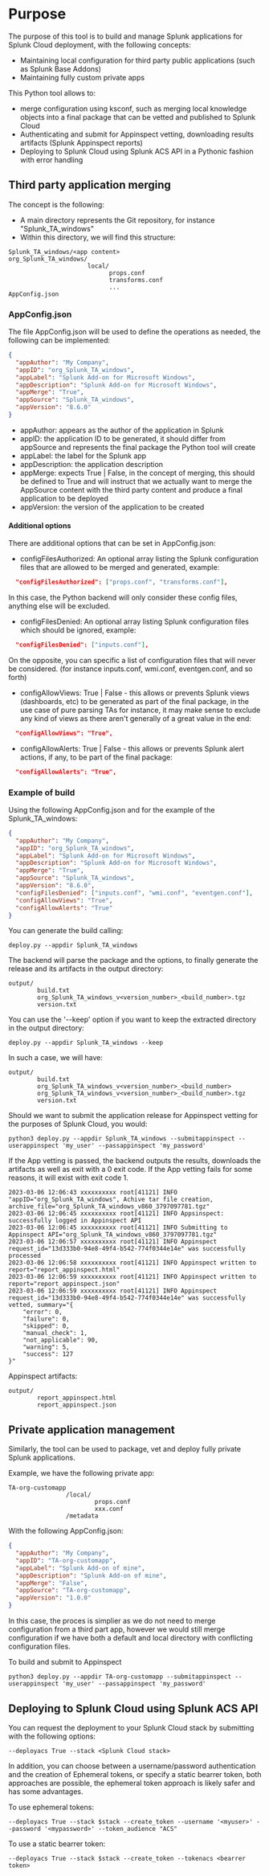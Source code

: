 # Purpose

The purpose of this tool is to build and manage Splunk applications for Splunk Cloud deployment, with the following concepts:

- Maintaining local configuration for third party public applications (such as Splunk Base Addons)
- Maintaining fully custom private apps

This Python tool allows to:

- merge configuration using ksconf, such as merging local knowledge objects into a final package that can be vetted and published to Splunk Cloud
- Authenticating and submit for Appinspect vetting, downloading results artifacts (Splunk Appinspect reports)
- Deploying to Splunk Cloud using Splunk ACS API in a Pythonic fashion with error handling

## Third party application merging

The concept is the following:

- A main directory represents the Git repository, for instance "Splunk_TA_windows"
- Within this directory, we will find this structure:

```shell
Splunk_TA_windows/<app content>
org_Splunk_TA_windows/
                      local/
                            props.conf
                            transforms.conf
                            ...
AppConfig.json
```

### AppConfig.json

The file AppConfig.json will be used to define the operations as needed, the following can be implemented:

```json
{
  "appAuthor": "My Company",
  "appID": "org_Splunk_TA_windows",
  "appLabel": "Splunk Add-on for Microsoft Windows",
  "appDescription": "Splunk Add-on for Microsoft Windows",
  "appMerge": "True",
  "appSource": "Splunk_TA_windows",
  "appVersion": "8.6.0"
}
```

- appAuthor: appears as the author of the application in Splunk
- appID: the application ID to be generated, it should differ from appSource and represents the final package the Python tool will create
- appLabel: the label for the Splunk app
- appDescription: the application description
- appMerge: expects True | False, in the concept of merging, this should be defined to True and will instruct that we actually want to merge the AppSource content with the third party content and produce a final application to be deployed
- appVersion: the version of the application to be created

#### Additional options

There are additional options that can be set in AppConfig.json:

- configFilesAuthorized: An optional array listing the Splunk configuration files that are allowed to be merged and generated, example:

```json
  "configFilesAuthorized": ["props.conf", "transforms.conf"],
```

In this case, the Python backend will only consider these config files, anything else will be excluded.

- configFilesDenied: An optional array listing Splunk configuration files which should be ignored, example:

```json
  "configFilesDenied": ["inputs.conf"],
```

On the opposite, you can specific a list of configuration files that will never be considered. (for instance inputs.conf, wmi.conf, eventgen.conf, and so forth)

- configAllowViews: True | False - this allows or prevents Splunk views (dashboards, etc) to be generated as part of the final package, in the use case of pure parsing TAs for instance, it may make sense to exclude any kind of views as there aren't generally of a great value in the end:

```json
  "configAllowViews": "True",
```

- configAllowAlerts: True | False - this allows or prevents Splunk alert actions, if any, to be part of the final package:

```json
  "configAllowAlerts": "True",
```

### Example of build

Using the following AppConfig.json and for the example of the Splunk_TA_windows:

```json
{
  "appAuthor": "My Company",
  "appID": "org_Splunk_TA_windows",
  "appLabel": "Splunk Add-on for Microsoft Windows",
  "appDescription": "Splunk Add-on for Microsoft Windows",
  "appMerge": "True",
  "appSource": "Splunk_TA_windows",
  "appVersion": "8.6.0",
  "configFilesDenied": ["inputs.conf", "wmi.conf", "eventgen.conf"],
  "configAllowViews": "True",
  "configAllowAlerts": "True"
}
```

You can generate the build calling:

```shell
deploy.py --appdir Splunk_TA_windows
```

The backend will parse the package and the options, to finally generate the release and its artifacts in the output directory:

```shell
output/
        build.txt
        org_Splunk_TA_windows_v<version_number>_<build_number>.tgz
        version.txt
```

You can use the '--keep' option if you want to keep the extracted directory in the output directory:

```shell
deploy.py --appdir Splunk_TA_windows --keep
```

In such a case, we will have:

```shell
output/
        build.txt
        org_Splunk_TA_windows_v<version_number>_<build_number>
        org_Splunk_TA_windows_v<version_number>_<build_number>.tgz
        version.txt
```

Should we want to submit the application release for Appinspect vetting for the purposes of Splunk Cloud, you would:

```shell
python3 deploy.py --appdir Splunk_TA_windows --submitappinspect --userappinspect 'my_user' --passappinspect 'my_password'
```

If the App vetting is passed, the backend outputs the results, downloads the artifacts as well as exit with a 0 exit code.
If the App vetting fails for some reasons, it will exist with exit code 1.

```shell
2023-03-06 12:06:43 xxxxxxxxxx root[41121] INFO "appID="org_Splunk_TA_windows", Achive tar file creation, archive_file="org_Splunk_TA_windows_v860_3797097781.tgz"
2023-03-06 12:06:45 xxxxxxxxxx root[41121] INFO Appsinspect: successfully logged in Appinspect API
2023-03-06 12:06:45 xxxxxxxxxx root[41121] INFO Submitting to Appinspect API="org_Splunk_TA_windows_v860_3797097781.tgz"
2023-03-06 12:06:57 xxxxxxxxxx root[41121] INFO Appinspect request_id="13d333b0-94e8-49f4-b542-774f0344e14e" was successfully processed
2023-03-06 12:06:58 xxxxxxxxxx root[41121] INFO Appinspect written to report="report_appinspect.html"
2023-03-06 12:06:59 xxxxxxxxxx root[41121] INFO Appinspect written to report="report_appinspect.json"
2023-03-06 12:06:59 xxxxxxxxxx root[41121] INFO Appinspect request_id="13d333b0-94e8-49f4-b542-774f0344e14e" was successfully vetted, summary="{
    "error": 0,
    "failure": 0,
    "skipped": 0,
    "manual_check": 1,
    "not_applicable": 90,
    "warning": 5,
    "success": 127
}"
```

Appinspect artifacts:

```shell
output/
        report_appinspect.html
        report_appinspect.json
```

## Private application management

Similarly, the tool can be used to package, vet and deploy fully private Splunk applications.

Example, we have the following private app:

```shell
TA-org-customapp
                /local/
                        props.conf
                        xxx.conf
                /metadata
```

With the following AppConfig.json:

```json
{
  "appAuthor": "My Company",
  "appID": "TA-org-customapp",
  "appLabel": "Splunk Add-on of mine",
  "appDescription": "Splunk Add-on of mine",
  "appMerge": "False",
  "appSource": "TA-org-customapp",
  "appVersion": "1.0.0"
}
```

In this case, the proces is simplier as we do not need to merge configuration from a third part app, however we would still merge configuration if we have both a default and local directory with conflicting configuration files.

To build and submit to Appinspect

```shell
python3 deploy.py --appdir TA-org-customapp --submitappinspect --userappinspect 'my_user' --passappinspect 'my_password'
```

## Deploying to Splunk Cloud using Splunk ACS API

You can request the deployment to your Splunk Cloud stack by submitting with the following options:

```shell
--deployacs True --stack <Splunk Cloud stack>
```

In addition, you can choose between a username/password authentication and the creation of Ephemeral tokens, or specify a static bearrer token, both approaches are possible, the ephemeral token approach is likely safer and has some advantages.

To use ephemeral tokens:

```shell
--deployacs True --stack $stack --create_token --username '<myuser>' --password '<mypassword>' --token_audience "ACS"
```

To use a static bearrer token:

```shell
--deployacs True --stack $stack --create_token --tokenacs <bearrer token>
```
